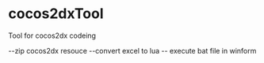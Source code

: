 # cocos2dxTool
Tool for cocos2dx codeing

--zip cocos2dx resouce
--convert excel to lua 
-- execute bat file in winform
